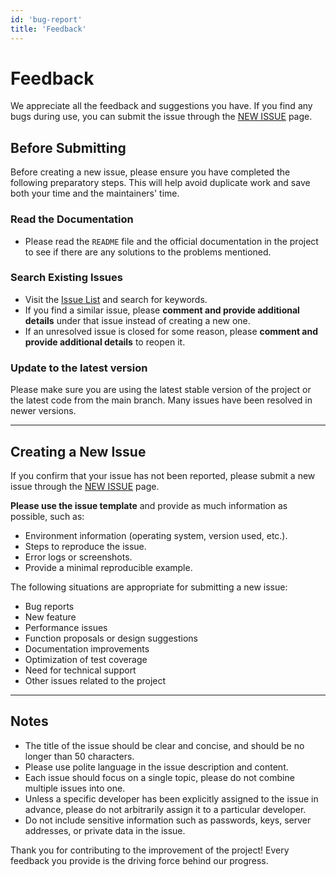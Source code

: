 ```yaml
---
id: 'bug-report'
title: 'Feedback'
---
```


# Feedback

We appreciate all the feedback and suggestions you have. If you find any bugs during use, you can submit the issue through the [NEW ISSUE](https://github.com/fast-excel/fastexcel/issues/new/choose) page.

## Before Submitting

Before creating a new issue, please ensure you have completed the following preparatory steps. This will help avoid duplicate work and save both your time and the maintainers' time.

### Read the Documentation
- Please read the `README` file and the official documentation in the project to see if there are any solutions to the problems mentioned.

### Search Existing Issues

- Visit the [Issue List](https://github.com/fast-excel/fastexcel/issues) and search for keywords.
- If you find a similar issue, please **comment and provide additional details** under that issue instead of creating a new one.
- If an unresolved issue is closed for some reason, please **comment and provide additional details** to reopen it.

### Update to the latest version
Please make sure you are using the latest stable version of the project or the latest code from the main branch. Many issues have been resolved in newer versions.

---

## Creating a New Issue

If you confirm that your issue has not been reported, please submit a new issue through the [NEW ISSUE](https://github.com/fast-excel/fastexcel/issues/new/choose) page.

**Please use the issue template** and provide as much information as possible, such as:

- Environment information (operating system, version used, etc.).
- Steps to reproduce the issue.
- Error logs or screenshots.
- Provide a minimal reproducible example.

The following situations are appropriate for submitting a new issue:

- Bug reports
- New feature
- Performance issues
- Function proposals or design suggestions
- Documentation improvements
- Optimization of test coverage
- Need for technical support
- Other issues related to the project

---

## Notes

- The title of the issue should be clear and concise, and should be no longer than 50 characters.
- Please use polite language in the issue description and content.
- Each issue should focus on a single topic, please do not combine multiple issues into one.
- Unless a specific developer has been explicitly assigned to the issue in advance, please do not arbitrarily assign it to a particular developer.
- Do not include sensitive information such as passwords, keys, server addresses, or private data in the issue.

Thank you for contributing to the improvement of the project! Every feedback you provide is the driving force behind our progress.
